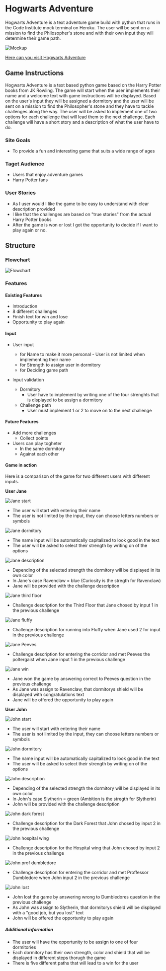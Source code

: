 # Hogwarts Adventure

Hogwarts Adventure is a text adventure game build with python that runs in the Code Institute mock terminal on Heroku. 
The user will be sent on a mission to find the Philosopher's stone and with their own input they will determine their game path.

![Mockup](documents/readme_img/mockup-hogwarts-adventures.png)

[Here can you visit Hogwarts Adventure](https://hogwarts-adventure-9b2d26ffdabb.herokuapp.com/)


## Game Instructions
Hogwarts Adventure is a text based python game based on the Harry Potter books from JK Rowling.
The game will start when the user implements their name and a welcome text with game instructions will be displayed.
Based on the user's input they will be assigned a dormitory and the user will be sent on a mission to find the Philosopher's stone and they have to tackle challenges along the way. The user will be asked to implement one of two options for each challenge that will lead them to the next challenge.
Each challenge will have a short story and a description of what the user have to do.


### Site Goals
* To provide a fun and interesting game that suits a wide range of ages

### Taget Audience
* Users that enjoy adventure games
* Harry Potter fans

### User Stories
* As I user would I like the game to be easy to understand with clear description provided
* I like that the challenges are based on "true stories" from the actual Harry Potter books
* After the game is won or lost I got the opportunity to decide if I want to play again or no.

## Structure

### Flowchart

![Flowchart](documents/readme_img/flowchart-hogwarts-adventure.png)

### Features
#### Existing Features
* Introduction
* 8 different challenges 
* Finish text for win and lose
* Opportunity to play again

#### Input
* User input 
  * for Name to make it more personal - User is not limited when implementing their name
  * for Strength to assign user in dormitory
  * for Deciding game path


* Input validation
  * Dormitory
    * User have to implement by writing one of the four strenghts that is displayed to be assign a dormitory
  * Challenge path
    * User must implement 1 or 2 to move on to the next challenge

#### Future Features
* Add more challenges
  * Collect points
* Users can play togheter
  * In the same dormitory
  * Against each other


#### Game in action

Here is a comparison of the game for two different users with different inputs.

 **User Jane**

![Jane start](documents/readme_img/hogwarts-adv-start.png)

- The user will start with entering their name
- The user is not limited by the input, they can choose letters numbers or symbols

![Jane dormitory](documents/readme_img/hogwarts-adv-dormitory.png)

- The name input will be automatically capitalized to look good in the text
- The user will be asked to select their strength by writing on of the options

![Jane description](documents/readme_img/hogwarts-adv-descript.png)

- Depending of the selected strength the dormitory will be displayed in its own color
- In Jane's case Ravenclaw = blue (Curiosity is the stregth for Ravenclaw)
- Jane will be provided with the challenge description

![Jane third floor](documents/readme_img/hogwarts-adv-third-floor.png)

- Challenge description for the Third Floor that Jane chosed by input 1 in the previous challenge

![Jane fluffy](documents/readme_img/hogwarts-adv-fluffy.png)

- Challenge description for running into Fluffy when Jane used 2 for input in the previous challenge

![Jane Peeves](documents/readme_img/hogwarts-adv-peeves.png)

- Challenge description for entering the corridor and met Peeves the poltergaist when Jane input 1 in the previous challenge

![Jane win](documents/readme_img/hogwarts-adv-win.png)

- Jane won the game by answering correct to Peeves question in the previous challenge
- As Jane was assign to Ravenclaw, that dormitorys shield will be displayed with congratulations text
- Jane will be offered the opportunity to play again

**User John**

![John start](documents/readme_img/john-hogwarts-adv-start.png)

- The user will start with entering their name
- The user is not limited by the input, they can choose letters numbers or symbols

![John dormitory](documents/readme_img/john-hogwarts-adv-dormitory.png)

- The name input will be automatically capitalized to look good in the text
- The user will be asked to select their strength by writing on of the options

![John description](documents/readme_img/john-hogwarts-adv-descript.png)

- Depending of the selected strength the dormitory will be displayed in its own color
- In John's case Slytherin = green (Ambition is the stregth for Slytherin)
- John will be provided with the challenge description

![John dark forest](documents/readme_img/john-hogwarts-adv-dark-forest.png)

- Challenge description for the Dark Forest that John chosed by input 2 in the previous challenge

![John hospital wing](documents/readme_img/john-hogwarts-adv-hospital-wing.png)

- Challenge description for the Hospital wing that John chosed by input 2 in the previous challenge

![John prof dumbledore](documents/readme_img/john-hogwarts-adv-prof-dumbledore.png)

- Challenge description for entering the corridor and met Proffessor Dumbledore when John input 2 in the previous challenge

![John lost](documents/readme_img/john-hogwarts-adv-lost.png)

- John lost the game by answering wrong to Dumbledores question in the previous challenge
- As John was assign to Slytherin, that dormitorys shield will be displayed with a "good job, but you lost" text
- John will be offered the opportunity to play again

##### Additional information
* The user will have the opportunity to be assign to one of four dormitories
* Each dormitory has their own strength, color and shield that will be displayed in different steps thorugh the game
* There is five different paths that will lead to a win for the user




